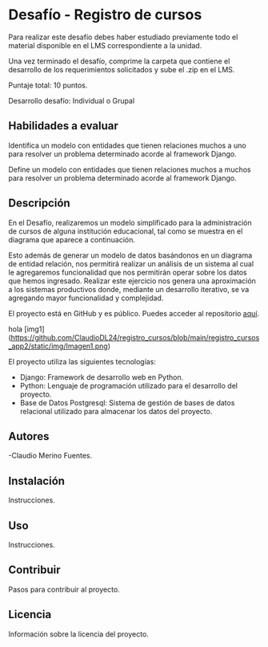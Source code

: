 # Desafío - Registro de cursos

Para realizar este desafío debes haber estudiado previamente todo el material
disponible en el LMS correspondiente a la unidad.

Una vez terminado el desafío, comprime la carpeta que contiene el desarrollo de los
requerimientos solicitados y sube el .zip en el LMS.

Puntaje total: 10 puntos.

Desarrollo desafío: Individual o Grupal

## Habilidades a evaluar

Identifica un modelo con entidades que tienen relaciones muchos a uno para resolver
un problema determinado acorde al framework Django.

Define un modelo con entidades que tienen relaciones muchos a muchos para
resolver un problema determinado acorde al framework Django.

## Descripción

En el Desafío, realizaremos un modelo simplificado para la administración de cursos de
alguna institución educacional, tal como se muestra en el diagrama que aparece a
continuación.

Esto además de generar un modelo de datos basándonos en un diagrama de entidad relación,
nos permitirá realizar un análisis de un sistema al cual le agregaremos funcionalidad que nos
permitirán operar sobre los datos que hemos ingresado. Realizar este ejercicio nos genera
una aproximación a los sistemas productivos donde, mediante un desarrollo iterativo, se va
agregando mayor funcionalidad y complejidad.

El proyecto está en GitHub y es público. Puedes acceder al repositorio [aquí](https://github.com/ClaudioDL24/registro_cursos).

hola [img1] (https://github.com/ClaudioDL24/registro_cursos/blob/main/registro_cursos_app2/static/img/Imagen1.png)

El proyecto utiliza las siguientes tecnologías:

- Django: Framework de desarrollo web en Python.
- Python: Lenguaje de programación utilizado para el desarrollo del proyecto.
- Base de Datos Postgresql: Sistema de gestión de bases de datos relacional utilizado para almacenar los datos del proyecto.

## Autores

-Claudio Merino Fuentes.

## Instalación

Instrucciones.

## Uso

Instrucciones.

## Contribuir

Pasos para contribuir al proyecto.

## Licencia

Información sobre la licencia del proyecto.
